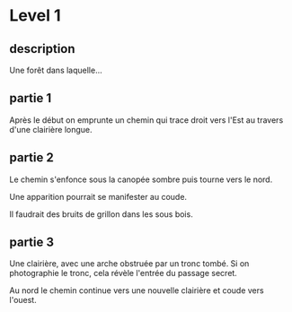 # Level 1

## description

Une forêt dans laquelle...


## partie 1

Après le début on emprunte un chemin qui trace droit vers l'Est au travers
d'une clairière longue.

## partie 2

Le chemin s'enfonce sous la canopée sombre puis tourne vers le nord.

Une apparition pourrait se manifester au coude.

Il faudrait des bruits de grillon dans les sous bois.

## partie 3

Une clairière, avec une arche obstruée par un tronc tombé.
Si on photographie le tronc, cela révèle l'entrée du passage secret.

Au nord le chemin continue vers une nouvelle clairière et coude vers l'ouest.